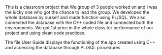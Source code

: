 This is a classroom project that We group of 3 people worked on and I was the lucky one who got the chance to lead the group.
We developed the whole database by ourself and made function using PL/SQL. We also connected the database with the C++ coded file and connected both the environments.
We got 1st price in the whole class for performance of our project and using clean code practices.

The file User Guide displays the functioning of the app created using C++ and accessing the database through PL/SQL procedures.


